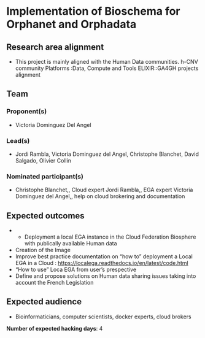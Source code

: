 # Implementation of Bioschema for Orphanet and Orphadata

## Research area alignment

- This project is mainly aligned with the Human Data communities. 
 h-CNV community
 Platforms :Data, Compute and Tools
 ELIXIR::GA4GH projects alignment

## Team

### Proponent(s)

- Victoria Dominguez Del Angel

### Lead(s)

- Jordi Rambla, Victoria Dominguez del Angel, Christophe Blanchet, David Salgado, Olivier Collin

### Nominated participant(s)

- Christophe Blanchet,, Cloud expert
 Jordi Rambla,, EGA expert
 Victoria Dominguez del Angel,, help on cloud brokering and documentation

## Expected outcomes

- - Deployment a local EGA instance in the Cloud Federation Biosphere with publically available Human data
 - Creation of the Image
 - Improve best practice documentation on “how to” deployment a Local EGA in a Cloud : https://localega.readthedocs.io/en/latest/code.html
 - “How to use” Loca EGA from user’s prespective
 - Define and propose solutions on Human data sharing issues taking into account the French Legislation

## Expected audience

- Bioinformaticians, computer scientists, docker experts, cloud brokers

**Number of expected hacking days**: 4

